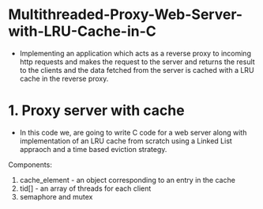 # Multithreaded-Proxy-Web-Server-with-LRU-Cache-in-C

- Implementing an application which acts as a reverse proxy to incoming http requests and makes the request to the server and returns the result to the clients and the data fetched from the server is cached with a LRU cache in the reverse proxy.

# 1. Proxy server with cache
- In this code we, are going to write C code for a web server along with implementation of an LRU cache from scratch using a Linked List appraoch and a time based eviction strategy.

Components:
1. cache_element - an object corresponding to an entry in the cache
2. tid[] - an array of threads for each client
3. semaphore and mutex